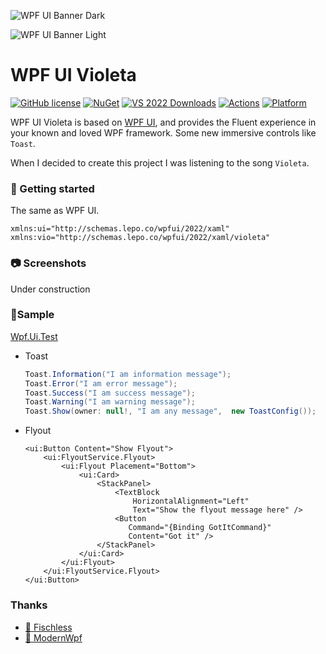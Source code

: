 ![WPF UI Banner Dark](https://user-images.githubusercontent.com/13592821/174165081-9c62d188-ecb6-4200-abd8-419afbaf32c2.png#gh-dark-mode-only)

![WPF UI Banner Light](https://user-images.githubusercontent.com/13592821/174165388-921c4745-90ed-4396-9a4b-9c86478f7447.png#gh-light-mode-only)

# WPF UI Violeta

[![GitHub license](https://img.shields.io/github/license/emako/wpfui.violeta)](https://github.com/emako/wpfui.violeta/blob/master/LICENSE) [![NuGet](https://img.shields.io/nuget/v/WPF-UI.Violeta.svg)](https://nuget.org/packages/WPF-UI.Violeta) [![VS 2022 Downloads](https://img.shields.io/visual-studio-marketplace/i/lepo.WPF-UI?label=vs-2022)](https://marketplace.visualstudio.com/items?itemName=lepo.WPF-UI) [![Actions](https://github.com/emako/wpfui.violeta/actions/workflows/library.nuget.yml/badge.svg)](https://github.com/emako/wpfui.violeta/actions/workflows/library.nuget.yml) [![Platform](https://img.shields.io/badge/platform-Windows-blue?logo=windowsxp&color=1E9BFA)](https://dotnet.microsoft.com/zh-cn/download/dotnet/latest/runtime)

WPF UI Violeta is based on [WPF UI](https://github.com/lepoco/wpfui), and provides the Fluent experience in your known and loved WPF framework. Some new immersive controls like `Toast`.

When I decided to create this project I was listening to the song `Violeta`.

### 🚀 Getting started

The same as WPF UI.

```xaml
xmlns:ui="http://schemas.lepo.co/wpfui/2022/xaml"
xmlns:vio="http://schemas.lepo.co/wpfui/2022/xaml/violeta"
```

### 📷 Screenshots

Under construction

### 👋Sample

[Wpf.Ui.Test](https://github.com/emako/wpfui.violeta/tree/master/src/Wpf.Ui.Test)

- Toast

  ```c#
  Toast.Information("I am information message");
  Toast.Error("I am error message");
  Toast.Success("I am success message");
  Toast.Warning("I am warning message");
  Toast.Show(owner: null!, "I am any message",  new ToastConfig());
  ```

- Flyout
  ```xaml
  <ui:Button Content="Show Flyout">
      <ui:FlyoutService.Flyout>
          <ui:Flyout Placement="Bottom">
              <ui:Card>
                  <StackPanel>
                      <TextBlock
                          HorizontalAlignment="Left"
                          Text="Show the flyout message here" />
                      <Button
                         Command="{Binding GotItCommand}"
                         Content="Got it" />
                  </StackPanel>
              </ui:Card>
          </ui:Flyout>
      </ui:FlyoutService.Flyout>
  </ui:Button>
  ```


### Thanks

- [🔗 Fischless](https://github.com/GenshinMatrix/Fischless)
- [🔗 ModernWpf](https://github.com/Kinnara/ModernWpf)

